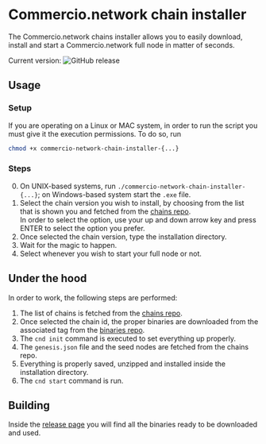 # Commercio.network chain installer
The Commercio.network chains installer allows you to easily download, install and start a Commercio.network 
full node in matter of seconds. 

Current version: ![GitHub release](https://img.shields.io/github/release/commercionetwork/chain-installer.svg)


## Usage
### Setup
If you are operating on a Linux or MAC system, in order to run the script you must give it the execution permissions. 
To do so, run 

```bash
chmod +x commercio-network-chain-installer-{...}
``` 

### Steps
0. On UNIX-based systems, run `./commercio-network-chain-installer-{...}`; on Windows-based system start the `.exe` file.
1. Select the chain version you wish to install, by choosing from the list that is shown you and 
   fetched from the  [chains repo](https://github.com/Commercionetwork/Chains).  
   In order to select the option, use your up and down arrow key and press ENTER to select the option you prefer. 
2. Once selected the chain version, type the installation directory. 
3. Wait for the magic to happen.
4. Select whenever you wish to start your full node or not.     

## Under the hood
In order to work, the following steps are performed: 

1. The list of chains is fetched from the [chains repo](https://github.com/Commercionetwork/Chains).
2. Once selected the chain id, the proper binaries are downloaded from the associated tag from 
   the [binaries repo](https://github.com/Commercionetwork/Commercionetwork).
3. The `cnd init` command is executed to set everything up properly. 
4. The `genesis.json` file and the seed nodes are fetched from the chains repo. 
5. Everything is properly saved, unzipped and installed inside the installation directory.    
6. The `cnd start` command is run. 


## Building
Inside the [release page](https://github.com/Commercionetwork/Chain-installer/releases) you will find all the 
binaries ready to be downloaded and used. 